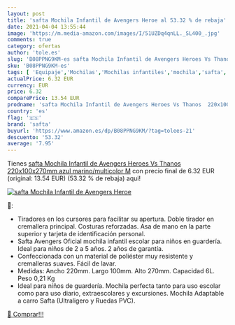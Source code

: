 ```yaml
---
layout: post
title: 'safta Mochila Infantil de Avengers Heroe al 53.32 % de rebaja'
date: 2021-04-04 13:55:44
image: 'https://m.media-amazon.com/images/I/51UZDq4qnLL._SL400_.jpg'
comments: true
category: ofertas
author: 'tole.es'
slug: 'B08PPNG9KM-es safta Mochila Infantil de Avengers Heroes Vs Thanos...'
sku: 'B08PPNG9KM-es'
tags: [ 'Equipaje','Mochilas','Mochilas infantiles','mochila','safta', ]
actualPrice: 6.32 EUR
currency: EUR
price: 6.32
comparePrice: 13.54 EUR
prodname: 'safta Mochila Infantil de Avengers Heroes Vs Thanos  220x100x270mm  azul marino/multicolor  M'
country: 'es'
flag: '🇪🇸'
brand: 'safta'
buyurl: 'https://www.amazon.es/dp/B08PPNG9KM/?tag=tolees-21'
descuento: '53.32'
average: '7.95'
---
```


Tienes [safta Mochila Infantil de Avengers Heroes Vs Thanos  220x100x270mm  azul marino/multicolor  M](https://www.amazon.es/dp/B08PPNG9KM/?tag=tolees-21) con precio final de  6.32 EUR (original: 13.54 EUR) (53.32 %  de rebaja) aqui!

[![safta Mochila Infantil de Avengers Heroe](https://m.media-amazon.com/images/I/51UZDq4qnLL._SL400_.jpg)](https://www.amazon.es/dp/B08PPNG9KM/?tag=tolees-21)

🔎:

- Tiradores en los cursores para facilitar su apertura. Doble tirador en cremallera principal. Costuras reforzadas. Asa de mano en la parte superior y tarjeta de identificación personal.
- Safta Avengers Oficial mochila infantil escolar para niños en guardería. Ideal para niños de 2 a 5 años. 2 años de garantía.
- Confeccionada con un material de poliéster muy resistente y cremalleras suaves. Fácil de lavar.
- Medidas: Ancho 220mm. Largo 100mm. Alto 270mm. Capacidad 6L. Peso 0,21 Kg
- Ideal para niños de guardería. Mochila perfecta tanto para uso escolar como para uso diario, extraescolares y excursiones. Mochila Adaptable a carro Safta (Ultraligero y Ruedas PVC).

[🛒 Comprar!!!](https://www.amazon.es/dp/B08PPNG9KM/?tag=tolees-21)
